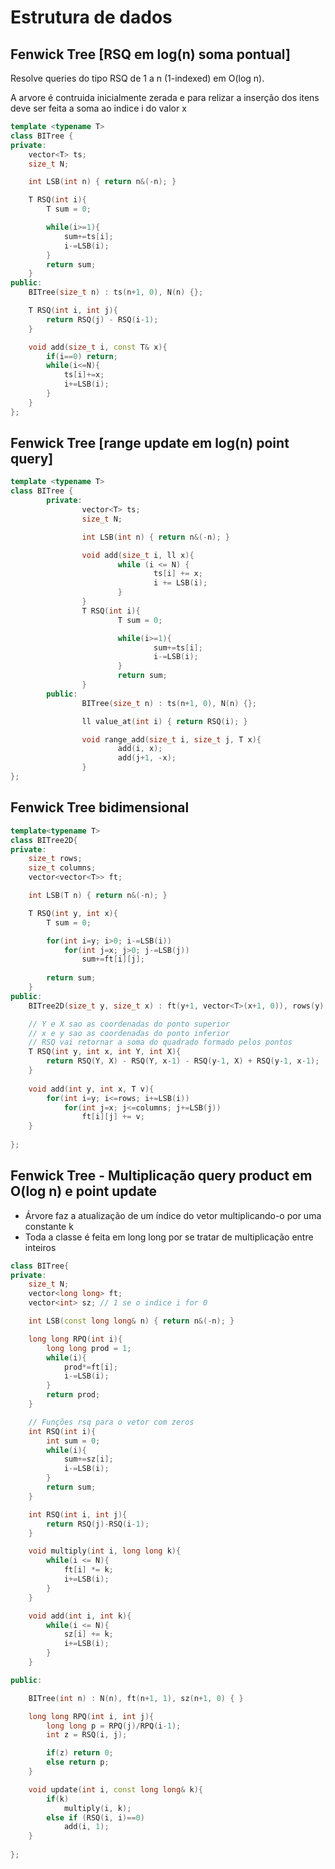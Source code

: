 # Estrutura de dados


## Fenwick Tree [RSQ em log(n) soma pontual]
Resolve queries do tipo RSQ de 1 a n (1-indexed) em O(log n).

A arvore é contruida inicialmente zerada e para relizar a inserção dos itens deve ser feita a soma ao indice i do valor x
```c++
template <typename T>
class BITree {
private:
    vector<T> ts;
    size_t N;

    int LSB(int n) { return n&(-n); }

    T RSQ(int i){
        T sum = 0;

        while(i>=1){
            sum+=ts[i];
            i-=LSB(i);
        }
        return sum;
    }
public:
    BITree(size_t n) : ts(n+1, 0), N(n) {};

    T RSQ(int i, int j){
        return RSQ(j) - RSQ(i-1);
    }

    void add(size_t i, const T& x){
        if(i==0) return;
        while(i<=N){
            ts[i]+=x;
            i+=LSB(i);
        }
    }
};
```

## Fenwick Tree [range update em log(n) point query]

```c++
template <typename T>
class BITree {
        private:
                vector<T> ts;
                size_t N;

                int LSB(int n) { return n&(-n); }

                void add(size_t i, ll x){
                        while (i <= N) {
                                ts[i] += x;
                                i += LSB(i);
                        }
                }
                T RSQ(int i){
                        T sum = 0;

                        while(i>=1){
                                sum+=ts[i];
                                i-=LSB(i);
                        }
                        return sum;
                }
        public:
                BITree(size_t n) : ts(n+1, 0), N(n) {};

                ll value_at(int i) { return RSQ(i); }

                void range_add(size_t i, size_t j, T x){
                        add(i, x);
                        add(j+1, -x);
                }
};
```

## Fenwick Tree bidimensional

```c++
template<typename T>
class BITree2D{
private:
    size_t rows;
    size_t columns;
    vector<vector<T>> ft;

    int LSB(T n) { return n&(-n); }

    T RSQ(int y, int x){
        T sum = 0;

        for(int i=y; i>0; i-=LSB(i))
            for(int j=x; j>0; j-=LSB(j))
                sum+=ft[i][j];
        
        return sum;
    }
public:
    BITree2D(size_t y, size_t x) : ft(y+1, vector<T>(x+1, 0)), rows(y), columns(x) {}

    // Y e X sao as coordenadas do ponto superior
    // x e y sao as coordenadas do ponto inferior 
    // RSQ vai retornar a soma do quadrado formado pelos pontos
    T RSQ(int y, int x, int Y, int X){ 
        return RSQ(Y, X) - RSQ(Y, x-1) - RSQ(y-1, X) + RSQ(y-1, x-1);
    }
    
    void add(int y, int x, T v){
        for(int i=y; i<=rows; i+=LSB(i))
            for(int j=x; j<=columns; j+=LSB(j))
                ft[i][j] += v;
    }
    
};

```

## Fenwick Tree - Multiplicação query product em O(log n) e point update

- Árvore faz a atualização de um índice do vetor multiplicando-o por uma constante k
- Toda a classe é feita em long long por se tratar de multiplicação entre inteiros

```c++
class BITree{
private:
    size_t N;
    vector<long long> ft;
    vector<int> sz; // 1 se o indice i for 0

    int LSB(const long long& n) { return n&(-n); }

    long long RPQ(int i){
        long long prod = 1;
        while(i){
            prod*=ft[i];
            i-=LSB(i);
        }
        return prod;
    }

    // Funções rsq para o vetor com zeros
    int RSQ(int i){
        int sum = 0;
        while(i){
            sum+=sz[i];
            i-=LSB(i);
        }
        return sum;
    }

    int RSQ(int i, int j){
        return RSQ(j)-RSQ(i-1);
    }

    void multiply(int i, long long k){
        while(i <= N){
            ft[i] *= k;
            i+=LSB(i);
        }
    }

    void add(int i, int k){
        while(i <= N){
            sz[i] += k;
            i+=LSB(i);
        }
    }

public:

    BITree(int n) : N(n), ft(n+1, 1), sz(n+1, 0) { }

    long long RPQ(int i, int j){
        long long p = RPQ(j)/RPQ(i-1);
        int z = RSQ(i, j);

        if(z) return 0;
        else return p;
    }

    void update(int i, const long long& k){
        if(k)
            multiply(i, k);
        else if (RSQ(i, i)==0)
            add(i, 1);
    }
    
};
```

